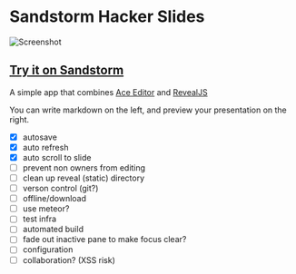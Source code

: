 # Sandstorm Hacker Slides

![Screenshot](https://cloud.githubusercontent.com/assets/1058938/6180867/9acdea84-b2df-11e4-8ae8-b01f2c4d7e1d.png)

## [Try it on Sandstorm](https://demo.sandstorm.io/appdemo/7qvcjh7gk0rzdx1s3c8gufd288sesf6vvdt297756xcv4q8xxvhh)

A simple app that combines [Ace Editor](https://github.com/ajaxorg/ace/) and [RevealJS](https://github.com/hakimel/reveal.js)

You can write markdown on the left, and preview your presentation on the right.

- [x] autosave
- [x] auto refresh
- [x] auto scroll to slide
- [ ] prevent non owners from editing
- [ ] clean up reveal (static) directory
- [ ] verson control (git?)
- [ ] offline/download
- [ ] use meteor?
- [ ] test infra
- [ ] automated build
- [ ] fade out inactive pane to make focus clear?
- [ ] configuration
- [ ] collaboration? (XSS risk)
